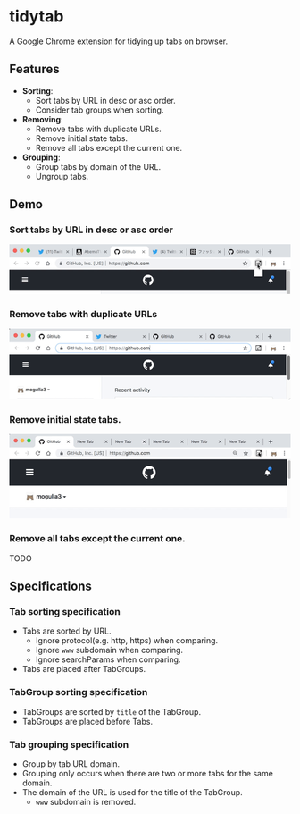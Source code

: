 # tidytab

A Google Chrome extension for tidying up tabs on browser.

## Features

- **Sorting**:
  - Sort tabs by URL in desc or asc order.
  - Consider tab groups when sorting.
- **Removing**:
  - Remove tabs with duplicate URLs.
  - Remove initial state tabs.
  - Remove all tabs except the current one.
- **Grouping**:
  - Group tabs by domain of the URL.
  - Ungroup tabs.

## Demo

### Sort tabs by URL in desc or asc order

![demo_sort](https://raw.githubusercontent.com/mogulla3/tidytab/master/demo/tidytab_sort.gif)

### Remove tabs with duplicate URLs

![demo_remove_dup](https://raw.githubusercontent.com/mogulla3/tidytab/master/demo/tidytab_remove_dup.gif)

### Remove initial state tabs.

![demo_remove_new_tab](https://raw.githubusercontent.com/mogulla3/tidytab/master/demo/tidytab_remove_new_tab.gif)

### Remove all tabs except the current one.

TODO

## Specifications

### Tab sorting specification

- Tabs are sorted by URL.
  - Ignore protocol(e.g. http, https) when comparing.
  - Ignore `www` subdomain when comparing.
  - Ignore searchParams when comparing.
- Tabs are placed after TabGroups.

### TabGroup sorting specification

- TabGroups are sorted by `title` of the TabGroup.
- TabGroups are placed before Tabs.

### Tab grouping specification

- Group by tab URL domain.
- Grouping only occurs when there are two or more tabs for the same domain.
- The domain of the URL is used for the title of the TabGroup.
  - `www` subdomain is removed.
